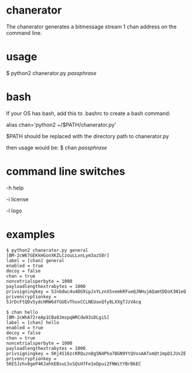 # chanerator

The chanerator generates a bitmessage stream 1 chan address on the command line.

# usage

$ python2 chanerator.py *passphrase*

# bash

If your OS has bash, add this to .bashrc to create a bash command:


alias chan='python2 ~/$PATH/chanerator.py'


$PATH should be replaced with the directory path to chanerator.py


then usage would be: $ chan *passphrase*


# command line switches

-h help


-i license


-l logo

# examples

    $ python2 chanerator.py general
    [BM-2cW67GEKkHGonXKZLCzouLLxnLym3azS8r]
    label = [chan] general
    enabled = true
    decoy = false
    chan = true
    noncetrialsperbyte = 1000
    payloadlengthextrabytes = 1000
    privsigningkey = 5Jnbdwc4u4DG9ipJxYLznXSvemkRFueQJNHujAQamtDDoX3N1eQ
    privencryptionkey = 5JrDcFtQDv5ydcHRW6dfGUEvThoxCCLNEUaxQfy8LXXgTJzVAcq
    
    $ chan hello
	[BM-2cWhA72reAp1CBa8JmspqWRCdw93sDLgiS]
	label = [chan] hello
	enabled = true
	decoy = false
	chan = true
	noncetrialsperbyte = 1000
	payloadlengthextrabytes = 1000
	privsigningkey = 5Kj4516zcKRQuzn8g5N4Pha7BGN9YtQVosAATxmQt1mpD1JUsZE
	privencryptionkey = 5KE5Jzhv8geP4KJahkEBsuL5sSQsH7Fe1eDpui2FNWitYBrBkEC
